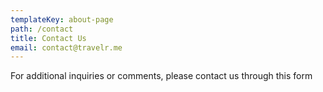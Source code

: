```yaml
---
templateKey: about-page
path: /contact
title: Contact Us
email: contact@travelr.me
---
```

For additional inquiries or comments, please contact us through this form
